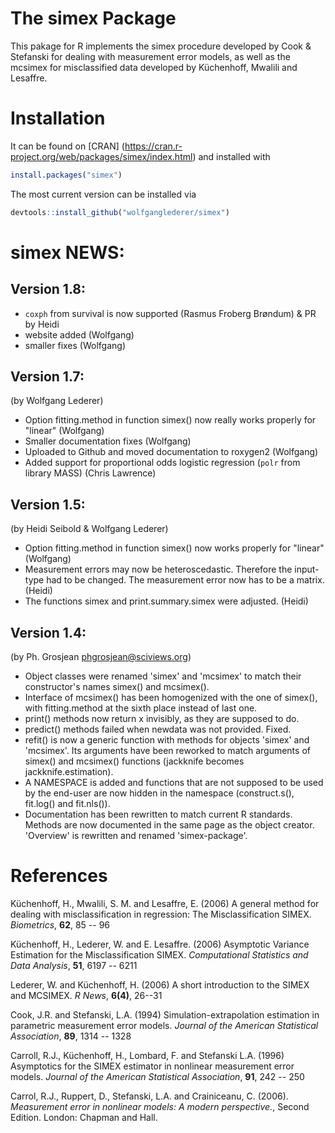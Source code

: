 # The simex Package

This pakage for R implements the simex procedure developed by Cook & Stefanski for dealing with measurement error models, as well as the mcsimex for misclassified data developed by Küchenhoff, Mwalili and Lesaffre.

# Installation

It can be found on [CRAN] (https://cran.r-project.org/web/packages/simex/index.html) and installed with 

```R
install.packages("simex")
```

The most current version can be installed via 

```R
devtools::install_github("wolfganglederer/simex")
```

# simex NEWS:


## Version 1.8:

* `coxph` from survival is now supported (Rasmus Froberg Brøndum) & PR by Heidi
* website added (Wolfgang)
* smaller fixes (Wolfgang)

## Version 1.7:
(by Wolfgang Lederer)

- Option fitting.method in function simex() now really works properly for "linear" (Wolfgang)
- Smaller documentation fixes (Wolfgang)
- Uploaded to Github and moved documentation to roxygen2 (Wolfgang)
- Added support for proportional odds logistic regression (```polr``` from library MASS) (Chris Lawrence)

## Version 1.5:
(by Heidi Seibold & Wolfgang Lederer)

- Option fitting.method in function simex() now works properly for "linear" (Wolfgang)
- Measurement errors may now be heteroscedastic. Therefore the input-type had to be changed. The measurement error now has to be a  matrix. (Heidi)
- The functions simex and print.summary.simex were adjusted. (Heidi)

## Version 1.4:
(by Ph. Grosjean <phgrosjean@sciviews.org>)

- Object classes were renamed 'simex' and 'mcsimex' to match their constructor's names simex() and mcsimex().
- Interface of mcsimex() has been homogenized with the one of simex(), with fitting.method at the sixth place instead of last one.
- print() methods now return x invisibly, as they are supposed to do.
- predict() methods failed when newdata was not provided. Fixed.
- refit() is now a generic function with methods for objects 'simex' and 'mcsimex'. Its arguments have been reworked to match arguments of simex() and mcsimex() functions (jackknife becomes jackknife.estimation).
- A NAMESPACE is added and functions that are not supposed to be used by the end-user are now hidden in the namespace (construct.s(), fit.log() and fit.nls()).
- Documentation has been rewritten to match current R standards. Methods are now documented in the same page as the object creator. 'Overview' is rewritten and renamed 'simex-package'.

# References

Küchenhoff, H., Mwalili, S. M.  and Lesaffre, E. (2006) A general method for dealing with misclassification in regression: The Misclassification SIMEX. *Biometrics*, **62**, 85 -- 96

Küchenhoff, H., Lederer, W. and E. Lesaffre. (2006) Asymptotic Variance Estimation for the Misclassification SIMEX. *Computational Statistics and Data Analysis*, **51**, 6197 -- 6211

Lederer, W. and Küchenhoff, H. (2006) A short introduction to the SIMEX and MCSIMEX. *R News*, **6(4)**, 26--31

Cook, J.R. and Stefanski, L.A. (1994) Simulation-extrapolation estimation in parametric measurement error models. *Journal of the American Statistical Association*, **89**, 1314 -- 1328

Carroll, R.J., Küchenhoff, H., Lombard, F. and Stefanski L.A. (1996) Asymptotics for the SIMEX estimator in nonlinear measurement error models. *Journal of the American Statistical Association*, **91**, 242 -- 250

Carrol, R.J., Ruppert, D., Stefanski, L.A. and Crainiceanu, C. (2006). *Measurement error in nonlinear models: A modern perspective.*, Second Edition. London: Chapman and Hall.
